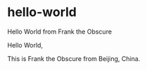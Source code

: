 # hello-world
Hello World from Frank the Obscure

Hello World,

This is Frank the Obscure from Beijing, China.
